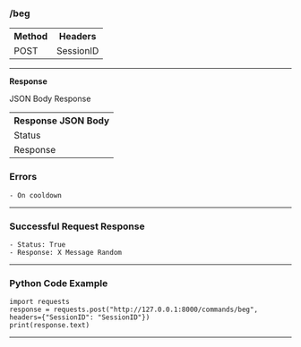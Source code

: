 
<h3>/beg</h3>

<table>
    <tr>
        <th>Method</th>
        <th>Headers</th>
    </tr>
    <tr>
        <td>POST</td>
        <td>SessionID</td>
    </tr>
</table>

<hr>
<b>Response</b>

JSON Body Response
<table>
    <tr>
        <th>Response JSON Body</th>
    </tr>
    <tr>
        <td>Status</td>
    </tr>
    <tr>
        <td>Response</td>
    </tr>
</table>

<h3>Errors</h3>

~~~
- On cooldown
~~~

<hr>
<h3>Successful Request Response</h3>

~~~
- Status: True
- Response: X Message Random
~~~

<hr>

<h3>Python Code Example</h3>

~~~
import requests
response = requests.post("http://127.0.0.1:8000/commands/beg", headers={"SessionID": "SessionID"})
print(response.text)
~~~

<hr>
